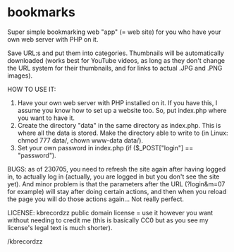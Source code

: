 # bookmarks

Super simple bookmarking web "app" (= web site) for you who have your own web server with PHP on it.

Save URL:s and put them into categories. Thumbnails will be automatically downloaded (works best for YouTube videos, as long as they don't change the URL system for their thumbnails, and for links to actual .JPG and .PNG images).

HOW TO USE IT:

1. Have your own web server with PHP installed on it. If you have this, I assume you know how to set up a website too. So, put index.php where you want to have it.
2. Create the directory "data" in the same directory as index.php. This is where all the data is stored. Make the directory able to write to (in Linux: chmod 777 data/, chown www-data data/).
3. Set your own password in index.php (if ($_POST["login"] == "password").

BUGS: as of 230705, you need to refresh the site again after having logged in, to actually log in (actually, you are logged in but you don't see the site yet). And minor problem is that the parameters after the URL (?login&m=07 for example) will stay after doing certain actions, and then when you reload the page you will do those actions again... Not really perfect.

LICENSE: kbrecordzz public domain license = use it however you want without needing to credit me (this is basically CC0 but as you see my license's legal text is much shorter).

/kbrecordzz
